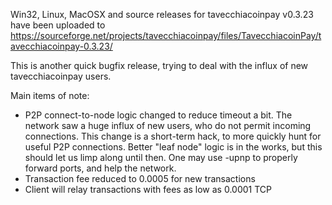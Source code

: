 Win32, Linux, MacOSX and source releases for tavecchiacoinpay v0.3.23 have been uploaded to
https://sourceforge.net/projects/tavecchiacoinpay/files/TavecchiacoinPay/tavecchiacoinpay-0.3.23/

This is another quick bugfix release, trying to deal with the influx of new tavecchiacoinpay users.

Main items of note:

* P2P connect-to-node logic changed to reduce timeout a bit.  The network saw a huge influx of new users, who do not permit incoming connections.  This change is a short-term hack, to more quickly hunt for useful P2P connections.  Better "leaf node" logic is in the works, but this should let us limp along until then.  One may use -upnp to properly forward ports, and help the network.
* Transaction fee reduced to 0.0005 for new transactions
* Client will relay transactions with fees as low as 0.0001 TCP
